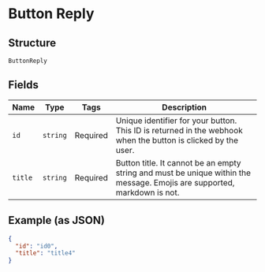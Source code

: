 
# Button Reply

## Structure

`ButtonReply`

## Fields

| Name | Type | Tags | Description |
|  --- | --- | --- | --- |
| `id` | `string` | Required | Unique identifier for your button. This ID is returned in the webhook when the button is clicked by the user. |
| `title` | `string` | Required | Button title. It cannot be an empty string and must be unique within the message. Emojis are supported, markdown is not. |

## Example (as JSON)

```json
{
  "id": "id0",
  "title": "title4"
}
```

